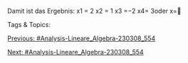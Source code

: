 Damit ist das Ergebnis:
x1 = 2
x2 = 1
x3 =−2
x4= 3oder x=

   Tags & Topics:
   

[Previous: #Analysis-Lineare_Algebra-230308_554](Analysis-Lineare_Algebra-230308_554.md)

[Next: #Analysis-Lineare_Algebra-230308_554](Analysis-Lineare_Algebra-230308_554.md)